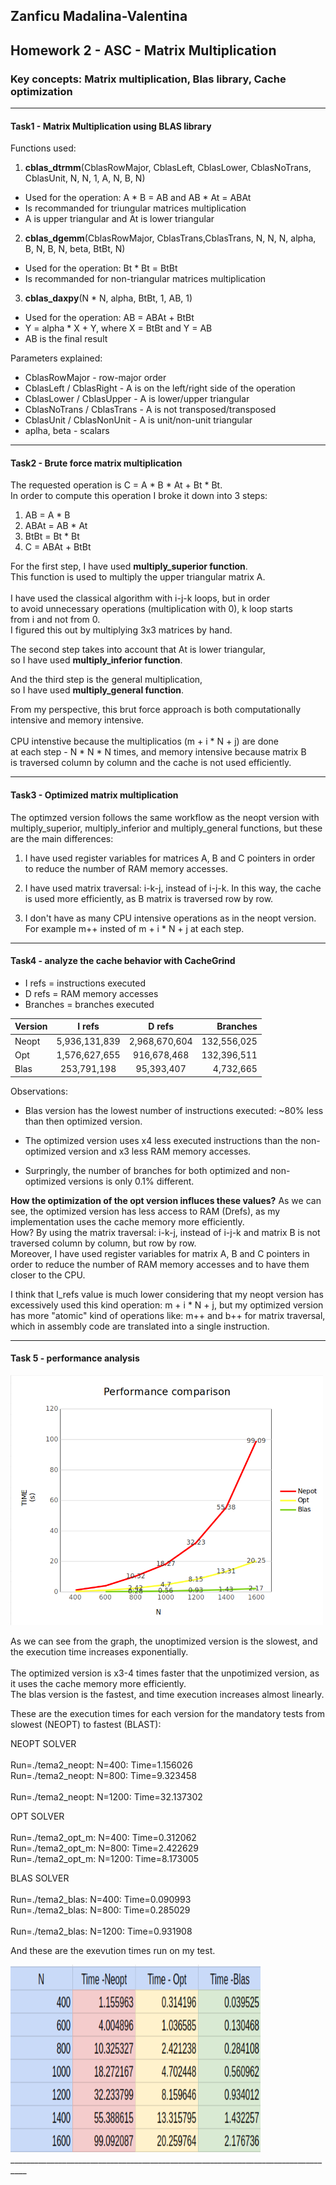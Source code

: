 ## Zanficu Madalina-Valentina
## Homework 2 - ASC - Matrix Multiplication

### **Key concepts: Matrix multiplication, Blas library, Cache optimization**
____________________________________________________________________________________

#### **Task1 - Matrix Multiplication using BLAS library**

Functions used:
1. **cblas_dtrmm**(CblasRowMajor, CblasLeft, CblasLower,
									CblasNoTrans, CblasUnit, N, N, 1, A, N, B, N)

- Used for the operation: A * B = AB and AB * At = ABAt	
- Is recommanded for triungular matrices multiplication 
- A is upper triangular and At is lower triangular

2. **cblas_dgemm**(CblasRowMajor, CblasTrans,CblasTrans,
							N, N, N, alpha, B, N, B, N, beta, BtBt, N)

- Used for the operation: Bt * Bt = BtBt
- Is recommanded for non-triangular matrices multiplication

3. **cblas_daxpy**(N * N, alpha, BtBt, 1, AB, 1)
- Used for the operation: AB = ABAt + BtBt
- Y = alpha * X + Y, where X = BtBt and Y = AB
- AB is the final result

Parameters explained:
- CblasRowMajor - row-major order
- CblasLeft / CblasRight - A is on the left/right side of the operation
- CblasLower / CblasUpper - A is lower/upper triangular
- CblasNoTrans / CblasTrans - A is not transposed/transposed
- CblasUnit / CblasNonUnit - A is unit/non-unit triangular
- aplha, beta - scalars
__________________________________________________________________________________

#### **Task2 - Brute force matrix multiplication**

The requested operation is C = A * B * At + Bt * Bt. 								
In order to compute this operation I broke it down into 3 steps:
1. AB = A * B
2. ABAt = AB * At
3. BtBt = Bt * Bt
4. C = ABAt + BtBt

For the first step, I have used **multiply_superior function**. 						 
This function is used to multiply the upper triangular matrix A.			<br/>			
I have used the classical algorithm with i-j-k loops, but in order 					
to avoid unnecessary operations (multiplication with 0), k loop starts 				
from i and not from 0. 														<br/>
I figured this out by multiplying 3x3 matrices by hand.		 				<br/>

The second step takes into account that At is lower triangular, 					
so I have used **multiply_inferior function**.								<br/>		

And the third step is the general multiplication, 									
so I have used **multiply_general function**.								<br/>										

From my perspective, this brut force approach is both computationally					
intensive and memory intensive. 											<br/>										
CPU intenstive because the multiplicatios (m + i * N + j) are done 					
at each step - N * N * N times, and memory intensive because matrix B 				
is traversed column by column and the cache is not used efficiently.		<br/>		 


__________________________________________________________________________________

#### **Task3 - Optimized matrix multiplication**

The optimzed version follows the same workflow as the neopt version
with multiply_superior, multiply_inferior and multiply_general functions,
but these are the main differences:											<br/>

1. I have used register variables for matrices A, B and C pointers
in order to reduce the number of RAM memory accesses.	

2. I have used matrix traversal: i-k-j, instead of i-j-k. 
In this way, the cache is used more efficiently, 
as B matrix is traversed row by row.

3. I don't have as many CPU intensive operations as in the neopt version.
For example m++ insted of m + i * N + j at each step.

________________________________________________________________________________

#### **Task4 - analyze the cache behavior with CacheGrind**
- I refs = instructions executed						
- D refs = RAM memory accesses						
- Branches = branches executed						

| Version      |      I refs              |      D refs       |       Branches    |
| :---         |    :----:   			  |          :---: 	  |            ---:   |
| Neopt        |      5,936,131,839       |  2,968,670,604    |      132,556,025  |
| Opt          |      1,576,627,655       |    916,678,468    |      132,396,511  |
| Blas         |        253,791,198       |     95,393,407    |       4,732,665   |


Observations:
- Blas version has the lowest number of instructions executed: 
	~80% less than then optimized version.									<br/>

- The optimized version uses x4 less executed instructions than 
	the non-optimized version and x3 less RAM memory accesses.				<br/>

- Surpringly, the number of branches for both optimized 
	and non-optimized versions is only 0.1% different.						<br/>

**How the optimization of the opt version influces these values?**
As we can see, the optimized version has less access to RAM (Drefs),
as my implementation uses the cache memory more efficiently.				<br/>
How? By using the matrix traversal: i-k-j, instead of i-j-k 
and matrix B is not traversed column by column, but row by row.				<br/>
Moreover, I have used register variables for matrix A, B and C 
pointers in order to reduce the number of RAM memory accesses 
and to have them closer to the CPU.											<br/>

I think that I_refs value is much lower considering that my neopt version has
excessively used this kind operation: m + i * N + j, but my optimized version has
more "atomic" kind of operations like: m++ and b++ for matrix traversal, 
which in assembly code are translated into a single instruction.			<br/>


__________________________________________________________________________________

#### **Task 5 - performance analysis**

<img src ="performance.png" style = "height: 400px; width:500px;"/>

As we can see from the graph, the unoptimized version is the slowest, 
and the execution time increases exponentially.								<br/>	
The optimized version is x3-4 times faster that the unpotimized version,
as it uses the cache memory more efficiently.								<br/>
The blas version is the fastest, and time execution increases almost linearly.

These are the execution times for each version for the mandatory 
tests from slowest (NEOPT) to fastest (BLAST):								<br/>

NEOPT SOLVER																<br/>							
Run=./tema2_neopt: N=400: Time=1.156026										<br/>
Run=./tema2_neopt: N=800: Time=9.323458										<br/>			
Run=./tema2_neopt: N=1200: Time=32.137302									<br/>

OPT SOLVER																	<br/>						
Run=./tema2_opt_m: N=400: Time=0.312062										<br/>
Run=./tema2_opt_m: N=800: Time=2.422629										<br/>
Run=./tema2_opt_m: N=1200: Time=8.173005									<br/>		

BLAS SOLVER																	<br/>					
Run=./tema2_blas: N=400: Time=0.090993										<br/>
Run=./tema2_blas: N=800: Time=0.285029										<br/>	
Run=./tema2_blas: N=1200: Time=0.931908										<br/>

And these are the exevution times run on my test.							<br/>

<img src ="Time.png" style = "height: 300px; width:400px;"/>
__________________________________________________________________________________

